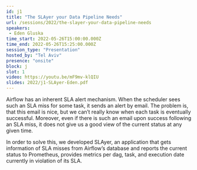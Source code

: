 ```yaml
---
id: j1
title: "The SLAyer your Data Pipeline Needs"
url: /sessions/2022/the-slayer-your-data-pipeline-needs
speakers:
 - Eden Gluska
time_start: 2022-05-26T15:00:00.000Z
time_end: 2022-05-26T15:25:00.000Z
session_type: "Presentation"
hosted_by: "Tel Aviv"
presence: "onsite"
block: j
slot: 1
video: https://youtu.be/mF9mv-klQIU
slides: 2022/j1-SLAyer-Eden.pdf
---
```


Airflow has an inherent SLA alert mechanism. When the scheduler sees such an SLA miss for some task, it sends an alert by email. The problem is, that this email is nice, but we can’t really know when each task is eventually successful. Moreover, even if there is such an email upon success following an SLA miss, it does not give us a good view of the current status at any given time.
 
In order to solve this, we developed SLAyer, an application that gets information of SLA misses from Airflow’s database and reports the current status to Prometheus, provides metrics per dag, task, and execution date currently in violation of its SLA.